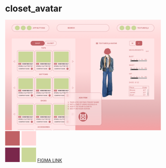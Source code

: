 # closet_avatar
<img src="Wireframe - 5.png"> </img>
<img src="Frame 41.png" width="100px" height="100px"> </img>
[ FIGMA LINK](https://www.figma.com/design/mXXKY9zaUlccvgg2DY1mQ8/WVUM?node-id=55-2&t=8YKFYpthkk6ZCj00-1)
